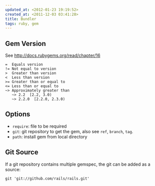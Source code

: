 ```yaml
---
updated_at: <2012-01-23 19:19:52>
created_at: <2011-12-03 03:41:28>
title: Bundler
tags: ruby, gem
---
```


## Gem Version ##

See <http://docs.rubygems.org/read/chapter/16>

    =  Equals version
    != Not equal to version
    >  Greater than version
    <  Less than version
    >= Greater than or equal to
    <= Less than or equal to
    ~> Approximately greater than
       ~> 2.2  [2.2, 3.0)
       ~> 2.2.0  [2.2.0, 2.3.0)

## Options ##

- `require`: file to be required
- `git`: git repository to get the gem, also see `ref`, `branch`, `tag`.
- `path`: install gem from local directory

## Git Source ##

If a git repository contains multiple gemspec, the git can be added as a source:

    git 'git://github.com/rails/rails.git'
